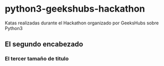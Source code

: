 # python3-geekshubs-hackathon
Katas realizadas durante el Hackathon organizado por GeeksHubs sobre Python3
## El segundo encabezado
### El tercer tamaño de titulo